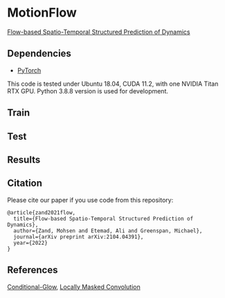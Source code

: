 # MotionFlow
[Flow-based Spatio-Temporal Structured Prediction of Dynamics](https://arxiv.org/pdf/2104.04391.pdf)


## Dependencies
* [PyTorch](https://pytorch.org)

This code is tested under Ubuntu 18.04, CUDA 11.2, with one NVIDIA Titan RTX GPU.
Python 3.8.8 version is used for development.


<!---## Datasets
* [AMASS](https://arxiv.org/abs/1904.03278) Download [here](https://dip.is.tue.mpg.de/)
* [H3.6M](https://ieeexplore.ieee.org/document/6682899) Download [here](http://vision.imar.ro/human3.6m/description.php), or it can be downloaded in exponential map from [here](http://www.cs.stanford.edu/people/ashesh/h3.6m.zip)
* [CMU Mocap](http://mocap.cs.cmu.edu/) Download [here](https://github.com/chaneyddtt/Convolutional-Sequence-to-Sequence-Model-for-Human-Dynamics/tree/master/data/cmu_mocap) --->

## Train 



## Test



## Results

## Citation
Please cite our paper if you use code from this repository:
```
@article{zand2021flow,
  title={Flow-based Spatio-Temporal Structured Prediction of Dynamics},
  author={Zand, Mohsen and Etemad, Ali and Greenspan, Michael},
  journal={arXiv preprint arXiv:2104.04391},
  year={2022}
}
```

## References
[Conditional-Glow](https://github.com/yolu1055/conditional-glow), 
[Locally Masked Convolution](https://github.com/ajayjain/lmconv)

<!---[SPL](https://github.com/eth-ait/spl)

[MSRGCN](https://github.com/Droliven/MSRGCN)

[Human motion prediction](https://github.com/una-dinosauria/human-motion-prediction)

[Convolutional Sequence-to-Sequence Model](https://github.com/chaneyddtt/Convolutional-Sequence-to-Sequence-Model-for-Human-Dynamics) --->